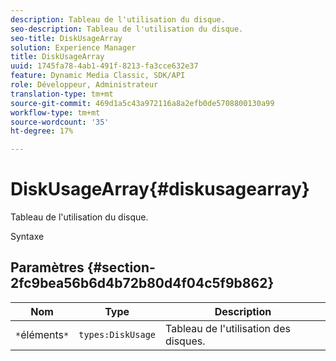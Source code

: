 ```yaml
---
description: Tableau de l'utilisation du disque.
seo-description: Tableau de l'utilisation du disque.
seo-title: DiskUsageArray
solution: Experience Manager
title: DiskUsageArray
uuid: 1745fa78-4ab1-491f-8213-fa3cce632e37
feature: Dynamic Media Classic, SDK/API
role: Développeur, Administrateur
translation-type: tm+mt
source-git-commit: 469d1a5c43a972116a8a2efb0de5708800130a99
workflow-type: tm+mt
source-wordcount: '35'
ht-degree: 17%

---
```



# DiskUsageArray{#diskusagearray}

Tableau de l&#39;utilisation du disque.

Syntaxe

## Paramètres {#section-2fc9bea56b6d4b72b80d4f04c5f9b862}

| Nom | Type | Description |
|---|---|---|
| `*`éléments`*` | `types:DiskUsage` | Tableau de l&#39;utilisation des disques. |

